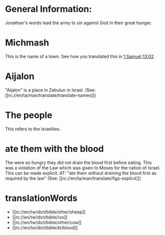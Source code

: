 # General Information:

Jonathan's words lead the army to sin against God in their great hunger.

# Michmash

This is the name of a town. See how you translated this in [1 Samuel 13:02](../13/01.md).

# Aijalon

"Aijalon" is a place in Zebulun in Israel. (See: [[rc://en/ta/man/translate/translate-names]])

# The people

This refers to the Israelites.

# ate them with the blood

The were so hungry they did not drain the blood first before eating. This was a violation of the Law which was given to Moses for the nation of Israel. This can be made explicit. AT: "ate them without draining the blood first as required by the law" (See: [[rc://en/ta/man/translate/figs-explicit]])

# translationWords

* [[rc://en/tw/dict/bible/other/sheep]]
* [[rc://en/tw/dict/bible//ox]]
* [[rc://en/tw/dict/bible/other/cow]]
* [[rc://en/tw/dict/bible/kt/blood]]